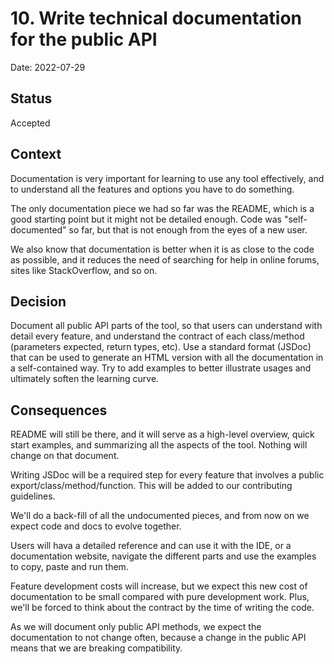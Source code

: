 # 10. Write technical documentation for the public API

Date: 2022-07-29

## Status

Accepted

## Context

Documentation is very important for learning to use any tool effectively, and to understand all the features and options
you have to do something.

The only documentation piece we had so far was the README, which is a good starting point but it might not be detailed
enough. Code was "self-documented" so far, but that is not enough from the eyes of a new user.

We also know that documentation is better when it is as close to the code as possible, and it reduces the need of
searching for help in online forums, sites like StackOverflow, and so on.

## Decision

Document all public API parts of the tool, so that users can understand with detail every feature, and understand the
contract of each class/method (parameters expected, return types, etc). Use a standard format (JSDoc) that can be
used to generate an HTML version with all the documentation in a self-contained way. Try to add examples to better
illustrate usages and ultimately soften the learning curve.

## Consequences

README will still be there, and it will serve as a high-level overview, quick start examples, and summarizing all the
aspects of the tool. Nothing will change on that document.

Writing JSDoc will be a required step for every feature that involves a public export/class/method/function. This will
be added to our contributing guidelines.

We'll do a back-fill of all the undocumented pieces, and from now on we expect code and docs to evolve together.

Users will hava a detailed reference and can use it with the IDE, or a documentation website, navigate the different
parts and use the examples to copy, paste and run them.

Feature development costs will increase, but we expect this new cost of documentation to be small compared with pure
development work. Plus, we'll be forced to think about the contract by the time of writing the code.

As we will document only public API methods, we expect the documentation to not change often, because a change in the
public API means that we are breaking compatibility.
